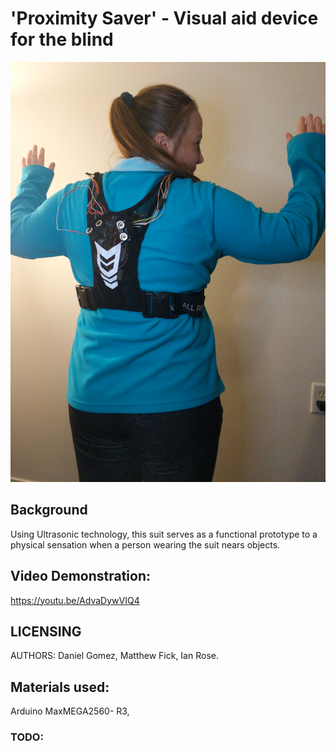 #  'Proximity Saver' - Visual aid device for the blind 
![title](./images/IMG_20221128_171434.jpg "p-s")
## Background

Using Ultrasonic technology, this suit serves as a functional prototype to a physical sensation when a person wearing the suit nears objects.

## Video Demonstration:
<https://youtu.be/AdvaDywVIQ4>


## LICENSING

AUTHORS: Daniel Gomez, Matthew Fick, Ian Rose.

## Materials used:

Arduino MaxMEGA2560- R3, 

### TODO:
